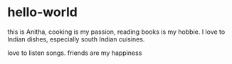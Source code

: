 # hello-world
this is Anitha, cooking is my passion, reading books is my hobbie. I love to Indian dishes, especially south Indian cuisines.

love to listen songs.
friends are my happiness
